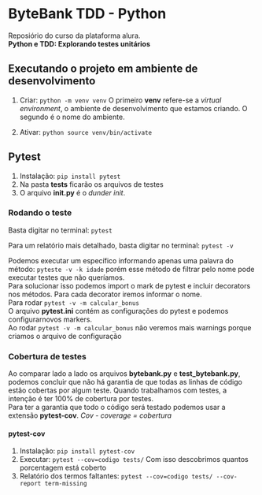 # ByteBank TDD - Python
Reposiório do curso da plataforma alura.    
**Python e TDD: Explorando testes unitários**

## Executando o projeto em ambiente de desenvolvimento

1. Criar: `python -m venv venv`
O primeiro **venv** refere-se a *virtual environment*, o ambiente de desenvolvimento que estamos criando. O segundo é o nome do ambiente.
 
2. Ativar: `python source venv/bin/activate`

## Pytest
1. Instalação: `pip install pytest`
2. Na pasta **tests** ficarão os arquivos de testes
3. O arquivo **__init__.py** é o *dunder init*.

### Rodando o teste
Basta digitar no terminal: `pytest`     
     
Para um relatório mais detalhado, basta digitar no terminal: `pytest -v`    
      
Podemos executar um específico informando apenas uma palavra do método: `pyteste -v -k idade` porém esse método de filtrar pelo nome pode executar testes que não queríamos.     
Para solucionar isso podemos import o mark de pytest e incluir decorators nos métodos. Para cada decorator iremos informar o nome.     
Para rodar `pytest -v -m calcular_bonus`     
O arquivo **pytest.ini** contém as configurações do pytest e podemos configurarnovos markers.    
Ao rodar `pytest -v -m calcular_bonus`  não veremos mais warnings porque criamos o arquivo de configuração


### Cobertura de testes
Ao comparar lado a lado os arquivos **bytebank.py** e **test_bytebank.py**, podemos concluir que não há garantia de que todas as linhas de código estão cobertas por algum teste. Quando trabalhamos com testes, a intenção é ter 100% de cobertura por testes.     
Para ter a garantia que todo o código será testado podemos usar a extensão **pytest-cov**. *Cov - coverage = cobertura*

#### pytest-cov
1. Instalação: `pip install pytest-cov`
2. Executar: `pytest --cov=codigo tests/` Com isso descobrimos quantos porcentagem está coberto
3. Relatório dos termos faltantes: `pytest --cov=codigo tests/ --cov-report term-missing`